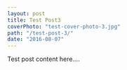 ```yaml
---
layout: post
title: Test Post3
coverPhoto: "test-cover-photo-3.jpg"
path: "/test-post-3/"
date: "2016-08-07"
---
```

Test post content here....

